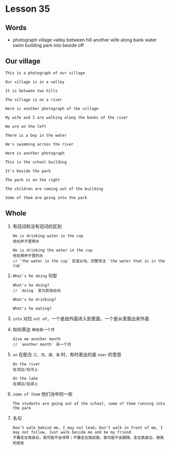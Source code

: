 # Lesson 35

## Words

- photograph village valley between hill another wife along bank water swim building park into beside off

## Our village

```
This is a photograph of our village

Our village is in a valley

It is between two hills

The village is on a river

Here is another photograph of the village

My wife and I are walking along the banks of the river

We are on the left

There is a boy in the water

He's swimming across the river

Here is another photograph

This is the school building

It's beside the park

The park is on the right

The children are coming out of the building

Some of them are going into the park
```

## Whole

1. 有冠词和没有冠词的区别

   ```
   He is drinking water in the cup
   他在杯子里喝水

   He is drinking the water in the cup
   他在喝杯子里的水
   // `the water in the cup` 定语从句。完整写法 `the water that is in the cup`
   ```

2. `What's he doing` 句型

   ```
   What's he doing?
   // `doing` 变为其他动词

   What's he drinking?

   What's he eating?
   ```

3. `into` 对应 `out of`，一个是由外面进入到里面，一个是从里面出来外面

4. 如何表达 `再给我一个月`

   ```
   Give me another month
   // `another month` 另一个月
   ```

5. `on` 在配合 `江、河、湖、海` 时，有时表达的是 `near` 的意思

   ```
   On the river
   在河边/在河上

   On the lake
   在湖边/在湖上
   ```

6. `some of them` 他们当中的一些

   ```
   The students are going out of the school, some of them running into the park
   ```

7. 名句

   ```
   Don't walk behind me, I may not lead; Don't walk in front of me, I may not follow. Just walk beside me and be my friend
   不要走在我身后，我可能不会领导；不要走在我前面，我可能不会跟随。走在我身边，做我的朋友
   ```
